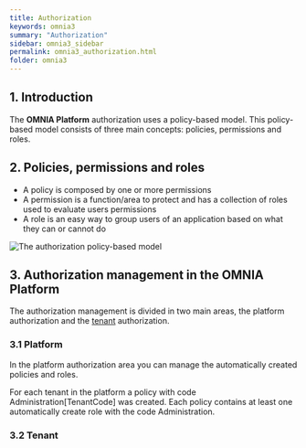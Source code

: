 ```yaml
---
title: Authorization
keywords: omnia3
summary: "Authorization"
sidebar: omnia3_sidebar
permalink: omnia3_authorization.html
folder: omnia3
---
```



## 1. Introduction

The **OMNIA Platform** authorization uses a policy-based model. This policy-based model consists of three main concepts: policies, permissions and roles.

## 2. Policies, permissions and roles

- A policy is composed by one or more permissions
- A permission is a function/area to protect and has a collection of roles used to evaluate users permissions
- A role is an easy way to group users of an application based on what they can or cannot do

![The authorization policy-based model](images\authz_model.jpg)

## 3. Authorization management in the **OMNIA Platform**

The authorization management is divided in two main areas, the platform authorization and the [tenant](omnia3_management_introduction.html) authorization.

### 3.1 Platform

In the platform authorization area you can manage the automatically created policies and roles.

For each tenant in the platform a policy with code Administration[TenantCode] was created. Each policy contains at least one automatically create role with the code Administration.

### 3.2 Tenant


